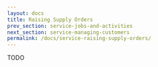 ```yaml
---
layout: docs
title: Raising Supply Orders
prev_section: service-jobs-and-activities
next_section: service-managing-customers
permalink: /docs/service-raising-supply-orders/
---
```


TODO
